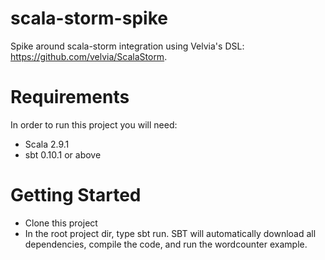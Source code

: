 scala-storm-spike
=================
Spike around scala-storm integration using Velvia's DSL: https://github.com/velvia/ScalaStorm.

Requirements
============

In order to run this project you will need:

* Scala 2.9.1
* sbt 0.10.1 or above

Getting Started
===============

* Clone this project
* In the root project dir, type sbt run. SBT will automatically download all dependencies, compile the code, and run the wordcounter example.
